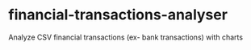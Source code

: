 # financial-transactions-analyser
Analyze CSV financial transactions (ex- bank transactions) with charts
